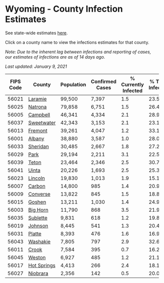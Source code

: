 # Wyoming - County Infection Estimates

See state-wide estimates [here](/infections/us-wy).

Click on a county name to view the infections estimates for that county.

*Note: Due to the inherent lag between infections and reporting of cases, our estimates of infections are as of 14 days ago.*

*Last updated: January 9, 2021*

|   FIPS Code |                     County |   Population |   Confirmed Cases |   % Currently Infected |   % Total Infected |
|-------------|----------------------------|--------------|-------------------|------------------------|--------------------|
|       56021 |         [Laramie](laramie) |       99,500 |             7,397 |                    1.5 |               23.5 |
|       56025 |         [Natrona](natrona) |       79,858 |             6,751 |                    1.5 |               26.4 |
|       56005 |       [Campbell](campbell) |       46,341 |             4,334 |                    2.1 |               28.9 |
|       56037 |   [Sweetwater](sweetwater) |       42,343 |             3,153 |                    2.1 |               23.1 |
|       56013 |         [Fremont](fremont) |       39,261 |             4,047 |                    1.2 |               33.1 |
|       56001 |           [Albany](albany) |       38,880 |             3,587 |                    1.0 |               28.0 |
|       56033 |       [Sheridan](sheridan) |       30,485 |             2,667 |                    1.8 |               27.2 |
|       56029 |               [Park](park) |       29,194 |             2,211 |                    3.1 |               22.5 |
|       56039 |             [Teton](teton) |       23,464 |             2,346 |                    2.5 |               30.7 |
|       56041 |             [Uinta](uinta) |       20,226 |             1,693 |                    2.5 |               25.3 |
|       56023 |         [Lincoln](lincoln) |       19,830 |             1,013 |                    1.9 |               15.1 |
|       56007 |           [Carbon](carbon) |       14,800 |               985 |                    1.4 |               20.9 |
|       56009 |       [Converse](converse) |       13,822 |               845 |                    1.5 |               18.8 |
|       56015 |           [Goshen](goshen) |       13,211 |             1,030 |                    1.4 |               24.9 |
|       56003 |       [Big Horn](big-horn) |       11,790 |               868 |                    3.5 |               21.9 |
|       56035 |       [Sublette](sublette) |        9,831 |               618 |                    1.2 |               19.8 |
|       56019 |         [Johnson](johnson) |        8,445 |               541 |                    1.3 |               20.4 |
|       56031 |           [Platte](platte) |        8,393 |               476 |                    1.6 |               16.9 |
|       56043 |       [Washakie](washakie) |        7,805 |               797 |                    2.9 |               32.6 |
|       56011 |             [Crook](crook) |        7,584 |               395 |                    0.7 |               16.2 |
|       56045 |           [Weston](weston) |        6,927 |               485 |                    1.2 |               21.1 |
|       56017 | [Hot Springs](hot-springs) |        4,413 |               266 |                    2.4 |               18.1 |
|       56027 |       [Niobrara](niobrara) |        2,356 |               142 |                    0.5 |               20.0 |